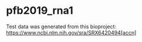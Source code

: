 # pfb2019_rna1

Test data was generated from this bioproject: https://www.ncbi.nlm.nih.gov/sra/SRX6420494[accn]


